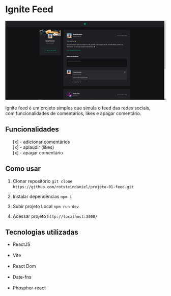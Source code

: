 # Ignite Feed

<img src="/wallpaper.JPG" alt="wallpaper do projeto ignite feed" />

Ignite feed é um projeto simples que simula o feed das redes sociais,<br> com funcionalidades de comentários, likes e apagar comentário.

## Funcionalidades

<ul>
  [x] - adicionar comentários<br>
  [x] - aplaudir (likes)<br>
  [x] - apagar comentário<br>
</ul>

## Como usar

1. Clonar repositório
   `git clone https://github.com/rotsteindaniel/projeto-01-feed.git `

2. Instalar dependências
   `npm i`

3. Subir projeto Local
   `npm run dev`

4. Acessar projeto
   `http://localhost:3000/`

## Tecnologias utilizadas

<ul>
  <li>ReactJS</li><br>
  <li>Vite</li><br>
  <li>React Dom</li><br>
  <li>Date-fns</li><br>
  <li>Phosphor-react</li><br>
</ul>
